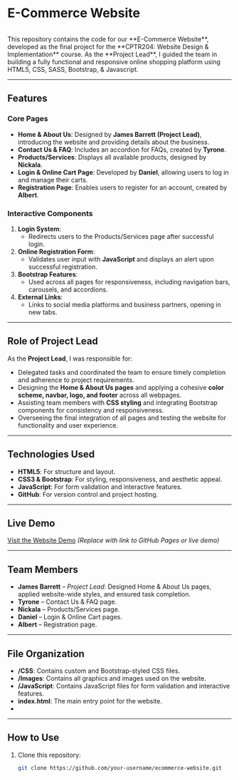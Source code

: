 # **E-Commerce Website**
<p>
  <a href="" >
  <img src="ecommerce_website_walkthrough.gif" alt=""> </a>
</p>
This repository contains the code for our **E-Commerce Website**, developed as the final project for the **CPTR204: Website Design & Implementation** course. As the **Project Lead**, I guided the team in building a fully functional and responsive online shopping platform using HTML5, CSS, SASS, Bootstrap, & Javascript.

---

## **Features**

### **Core Pages**
- **Home & About Us**: Designed by **James Barrett (Project Lead)**, introducing the website and providing details about the business.
- **Contact Us & FAQ**: Includes an accordion for FAQs, created by **Tyrone**.
- **Products/Services**: Displays all available products, designed by **Nickala**.
- **Login & Online Cart Page**: Developed by **Daniel**, allowing users to log in and manage their carts.
- **Registration Page**: Enables users to register for an account, created by **Albert**.

### **Interactive Components**
1. **Login System**:
   - Redirects users to the Products/Services page after successful login.
2. **Online Registration Form**:
   - Validates user input with **JavaScript** and displays an alert upon successful registration.
3. **Bootstrap Features**:
   - Used across all pages for responsiveness, including navigation bars, carousels, and accordions.
4. **External Links**:
   - Links to social media platforms and business partners, opening in new tabs.

---

## **Role of Project Lead**
As the **Project Lead**, I was responsible for:
- Delegated tasks and coordinated the team to ensure timely completion and adherence to project requirements.
- Designing the **Home & About Us pages** and applying a cohesive **color scheme, navbar, logo, and footer** across all webpages.
- Assisting team members with **CSS styling** and integrating Bootstrap components for consistency and responsiveness.
- Overseeing the final integration of all pages and testing the website for functionality and user experience.

---

## **Technologies Used**
- **HTML5**: For structure and layout.
- **CSS3 & Bootstrap**: For styling, responsiveness, and aesthetic appeal.
- **JavaScript**: For form validation and interactive features.
- **GitHub**: For version control and project hosting.

---

## **Live Demo**
[Visit the Website Demo](#) *(Replace with link to GitHub Pages or live demo)*

---

## **Team Members**
- **James Barrett** – *Project Lead*: Designed Home & About Us pages, applied website-wide styles, and ensured task completion.  
- **Tyrone** – Contact Us & FAQ page.  
- **Nickala** – Products/Services page.  
- **Daniel** – Login & Online Cart pages.  
- **Albert** – Registration page.  

---

## **File Organization**
- **/CSS**: Contains custom and Bootstrap-styled CSS files.
- **/Images**: Contains all graphics and images used on the website.
- **/JavaScript**: Contains JavaScript files for form validation and interactive features.
- **index.html**: The main entry point for the website.
- 

---

## **How to Use**
1. Clone this repository:
   ```bash
   git clone https://github.com/your-username/ecommerce-website.git

